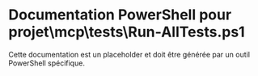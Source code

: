 # Documentation PowerShell pour projet\mcp\tests\Run-AllTests.ps1

Cette documentation est un placeholder et doit être générée par un outil PowerShell spécifique.
